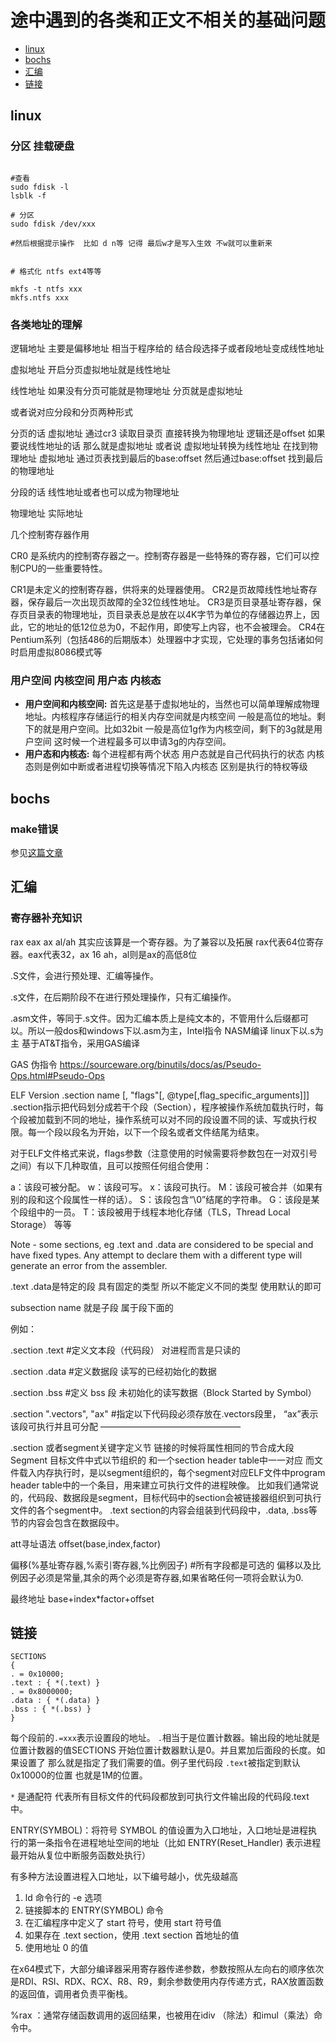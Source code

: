 # 途中遇到的各类和正文不相关的基础问题

- [linux](#linux)
- [bochs](#bochs)
- [汇编](#asm)
- [链接](#link)



<div id ="linux"><h2>linux</h2</div>

### 分区 挂载硬盘

```shell

#查看 
sudo fdisk -l
lsblk -f

# 分区
sudo fdisk /dev/xxx

#然后根据提示操作  比如 d n等 记得 最后w才是写入生效 不w就可以重新来


# 格式化 ntfs ext4等等

mkfs -t ntfs xxx
mkfs.ntfs xxx
```

### 各类地址的理解


逻辑地址  主要是偏移地址 相当于程序给的 结合段选择子或者段地址变成线性地址

虚拟地址 开启分页虚拟地址就是线性地址  


线性地址  如果没有分页可能就是物理地址 分页就是虚拟地址

或者说对应分段和分页两种形式

分页的话 虚拟地址 通过cr3 读取目录页 直接转换为物理地址 逻辑还是offset 如果要说线性地址的话 那么就是虚拟地址  或者说 虚拟地址转换为线性地址 在找到物理地址 虚拟地址 通过页表找到最后的base:offset 然后通过base:offset 找到最后的物理地址

分段的话  线性地址或者也可以成为物理地址 



物理地址 实际地址


几个控制寄存器作用

CR0 是系统内的控制寄存器之一。控制寄存器是一些特殊的寄存器，它们可以控制CPU的一些重要特性。
 
CR1是未定义的控制寄存器，供将来的处理器使用。
CR2是页故障线性地址寄存器，保存最后一次出现页故障的全32位线性地址。
CR3是页目录基址寄存器，保存页目录表的物理地址，页目录表总是放在以4K字节为单位的存储器边界上，因此，它的地址的低12位总为0，不起作用，即使写上内容，也不会被理会。
CR4在Pentium系列（包括486的后期版本）处理器中才实现，它处理的事务包括诸如何时启用虚拟8086模式等


### 用户空间 内核空间 用户态 内核态

- **用户空间和内核空间:** 首先这是基于虚拟地址的，当然也可以简单理解成物理地址。内核程序存储运行的相关内存空间就是内核空间 一般是高位的地址。剩下的就是用户空间。比如32bit 一般是高位1g作为内核空间，剩下的3g就是用户空间 这时候一个进程最多可以申请3g的内存空间。
- **用户态和内核态:** 每个进程都有两个状态 用户态就是自己代码执行的状态  内核态则是例如中断或者进程切换等情况下陷入内核态 区别是执行的特权等级



<div id="bochs"><h2>bochs</h2></div>

### make错误

参见[这篇文章](https://www.cnblogs.com/oasisyang/p/15358137.html)


<div id ="asm"><h2>汇编</h2</div>

### 寄存器补充知识

rax eax ax al/ah 其实应该算是一个寄存器。为了兼容以及拓展
rax代表64位寄存器。eax代表32，ax 16  ah，al则是ax的高低8位


.S文件，会进行预处理、汇编等操作。

.s文件，在后期阶段不在进行预处理操作，只有汇编操作。

.asm文件，等同于.s文件。因为汇编本质上是纯文本的，不管用什么后缀都可以。所以一般dos和windows下以.asm为主，Intel指令 NASM编译 linux下以.s为 主 基于AT&T指令，采用GAS编译


GAS 伪指令     https://sourceware.org/binutils/docs/as/Pseudo-Ops.html#Pseudo-Ops
 
ELF Version
.section name [, "flags"[, @type[,flag_specific_arguments]]]
.section指示把代码划分成若干个段（Section），程序被操作系统加载执行时，每个段被加载到不同的地址，操作系统可以对不同的段设置不同的读、写或执行权限。每一个段以段名为开始，以下一个段名或者文件结尾为结束。

对于ELF文件格式来说，flags参数（注意使用的时候需要将参数包在一对双引号之间）有以下几种取值，且可以按照任何组合使用：

a：该段可被分配。
w：该段可写。
x：该段可执行。
M：该段可被合并（如果有别的段和这个段属性一样的话）。
S：该段包含“\0”结尾的字符串。
G：该段是某个段组中的一员。
T：该段被用于线程本地化存储（TLS，Thread Local Storage）
等等

Note - some sections, eg .text and .data are considered to be special and have fixed types. Any attempt to declare them with a different type will generate an error from the assembler.

.text .data是特定的段 具有固定的类型 所以不能定义不同的类型 使用默认的即可

subsection name 就是子段  属于段下面的



 例如：

.section .text        #定义文本段（代码段） 对进程而言是只读的

.section .data        #定义数据段   读写的已经初始化的数据 

.section .bss          #定义 bss 段 未初始化的读写数据（Block Started by Symbol）


.section ".vectors", "ax"       #指定以下代码段必须存放在.vectors段里， “ax”表示该段可执行并且可分配
————————————————


.section 或者segment关键字定义节  链接的时候将属性相同的节合成大段 Segment
目标文件中式以节组织的  和一个section header table中一一对应
而文件载入内存执行时，是以segment组织的，每个segment对应ELF文件中program header table中的一个条目，用来建立可执行文件的进程映像。
比如我们通常说的，代码段、数据段是segment，目标代码中的section会被链接器组织到可执行文件的各个segment中。
.text section的内容会组装到代码段中，.data, .bss等节的内容会包含在数据段中。



att寻址语法 
offset(base,index,factor)

偏移(%基址寄存器,%索引寄存器,%比例因子) #所有字段都是可选的
偏移以及比例因子必须是常量,其余的两个必须是寄存器,如果省略任何一项将会默认为0.


最终地址 base+index*factor+offset



<div id ="link"><h2>链接</h2></div>


```lds
SECTIONS
{
. = 0x10000;
.text : { *(.text) }
. = 0x8000000;
.data : { *(.data) }
.bss : { *(.bss) }
}
```

每个段前的`.=xxx`表示设置段的地址。 `.`相当于是位置计数器。输出段的地址就是位置计数器的值SECTIONS 开始位置计数器默认是0。并且累加后面段的长度。如果设置了 那么就是指定了我们需要的值。例子里代码段 `.text`被指定到默认0x10000的位置 也就是1M的位置。

`*` 是通配符 代表所有目标文件的代码段都放到可执行文件输出段的代码段.text中。

ENTRY(SYMBOL)：将符号 SYMBOL 的值设置为入口地址，入口地址是进程执行的第一条指令在进程地址空间的地址（比如 ENTRY(Reset_Handler) 表示进程最开始从复位中断服务函数处执行）

 有多种方法设置进程入口地址，以下编号越小，优先级越高

1. ld 命令行的 -e 选项
2. 链接脚本的 ENTRY(SYMBOL) 命令
3. 在汇编程序中定义了 start 符号，使用 start 符号值
4. 如果存在 .text section，使用 .text section 首地址的值
5. 使用地址 0 的值

在x64模式下，大部分编译器采用寄存器传递参数，参数按照从左向右的顺序依次是RDI、RSI、RDX、RCX、R8、R9，剩余参数使用内存传递方式，RAX放置函数的返回值，调用者负责平衡栈。

%rax ：通常存储函数调用的返回结果，也被用在idiv （除法）和imul（乘法）命令中。
